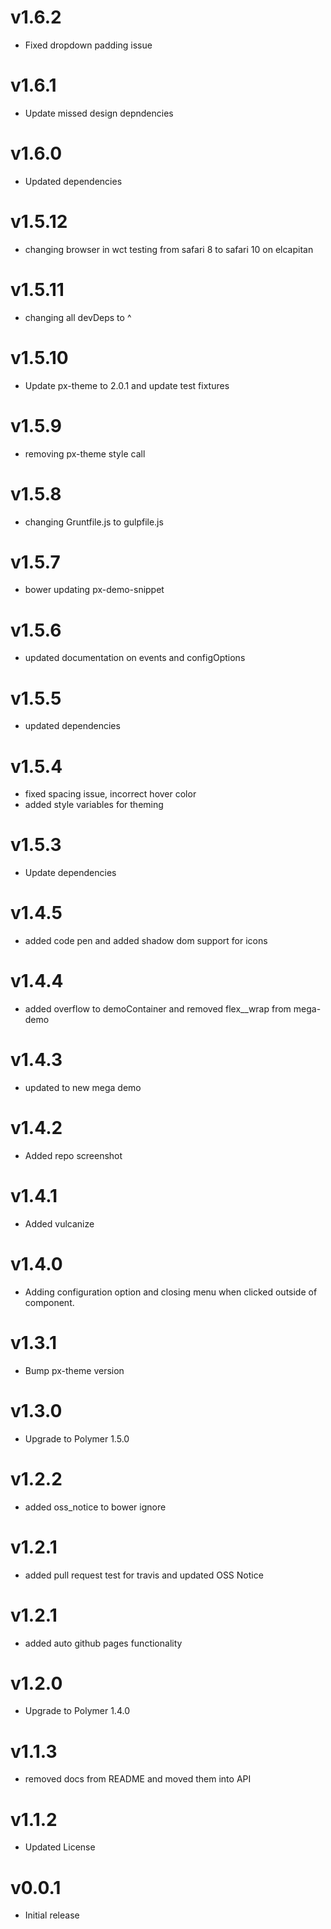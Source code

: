 v1.6.2
==================
* Fixed dropdown padding issue

v1.6.1
==================
* Update missed design depndencies

v1.6.0
==================
* Updated dependencies

v1.5.12
==================
* changing browser in wct testing from safari 8 to safari 10 on elcapitan

v1.5.11
==================
* changing all devDeps to ^

v1.5.10
==================
* Update px-theme to 2.0.1 and update test fixtures

v1.5.9
==================
* removing px-theme style call


v1.5.8
==================
* changing Gruntfile.js to gulpfile.js


v1.5.7
==================
* bower updating px-demo-snippet

v1.5.6
==================
* updated documentation on events and configOptions

v1.5.5
==================
* updated dependencies

v1.5.4
==================
* fixed spacing issue, incorrect hover color
* added style variables for theming

v1.5.3
==================
* Update dependencies

v1.4.5
==================
* added code pen and added shadow dom support for icons

v1.4.4
==================
* added overflow to demoContainer and removed flex__wrap from mega-demo

v1.4.3
==================
* updated to new mega demo

v1.4.2
==================
* Added repo screenshot

v1.4.1
==================
* Added vulcanize

v1.4.0
==================
* Adding configuration option and closing menu when clicked outside of component.

v1.3.1
==================
* Bump px-theme version

v1.3.0
==================
* Upgrade to Polymer 1.5.0

v1.2.2
==================
* added oss_notice to bower ignore

v1.2.1
==================
* added pull request test for travis and updated OSS Notice

v1.2.1
==================
* added auto github pages functionality

v1.2.0
==================
* Upgrade to Polymer 1.4.0

v1.1.3
==================
* removed docs from README and moved them into API

v1.1.2
==================
* Updated License

v0.0.1
==================
* Initial release
